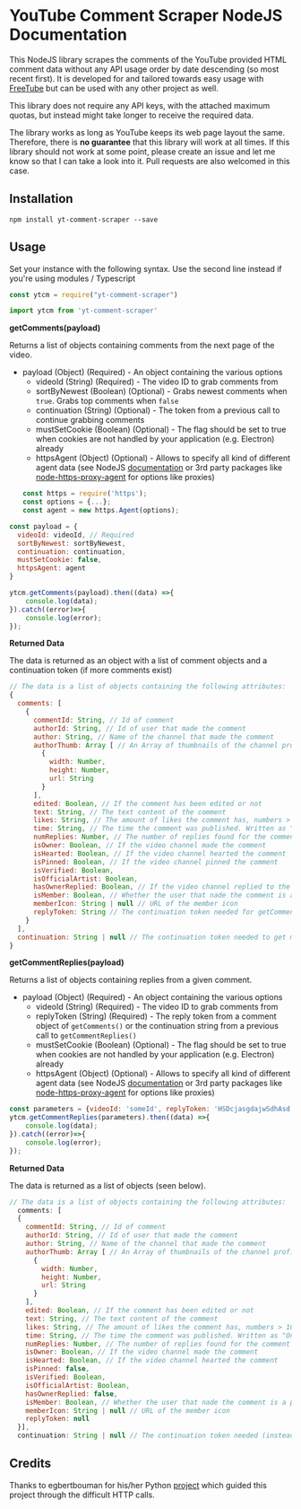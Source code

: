 # YouTube Comment Scraper NodeJS Documentation
This NodeJS library scrapes the comments of the YouTube provided HTML comment data without any API usage order by date descending (so most recent first). It is developed for and tailored towards easy usage with [FreeTube](https://github.com/FreeTubeApp/FreeTube) but can be used with any other project as well.

This library does not require any API keys, with the attached maximum quotas, but instead might take longer to receive the required data.

The library works as long as YouTube keeps its web page layout the same. Therefore, there is **no guarantee** that this library will work at all times.
If this library should not work at some point, please create an issue and let me know so that I can take a look into it. Pull requests are also welcomed in this case.


## Installation
`npm install yt-comment-scraper --save`

## Usage
Set your instance with the following syntax. Use the second line instead if you're using modules / Typescript
```javascript
const ytcm = require("yt-comment-scraper")

import ytcm from 'yt-comment-scraper'
```

**getComments(payload)**

Returns a list of objects containing comments from the next page of the video.

- payload (Object) (Required) - An object containing the various options
  - videoId (String) (Required) - The video ID to grab comments from
  - sortByNewest (Boolean) (Optional) - Grabs newest comments when `true`. Grabs top comments when `false`
  - continuation (String) (Optional) - The token from a previous call to continue grabbing comments
  - mustSetCookie (Boolean) (Optional) - The flag should be set to true when cookies are not handled by your application (e.g. Electron) already 
  - httpsAgent (Object) (Optional) - Allows to specify all kind of different agent data (see NodeJS [documentation](https://nodejs.org/api/https.html#https_class_https_agent) or 3rd party packages like [node-https-proxy-agent](https://github.com/TooTallNate/node-https-proxy-agent) for options like proxies)
  ```javascript
  const https = require('https');
  const options = {...};  
  const agent = new https.Agent(options);
  ```
```javascript
const payload = {
  videoId: videoId, // Required
  sortByNewest: sortByNewest,
  continuation: continuation,
  mustSetCookie: false,
  httpsAgent: agent
}

ytcm.getComments(payload).then((data) =>{
    console.log(data);
}).catch((error)=>{
    console.log(error);
});
```
**Returned Data**

The data is returned as an object with a list of comment objects and a continuation token (if more comments exist)
```javascript
// The data is a list of objects containing the following attributes:
{
  comments: [
    {
      commentId: String, // Id of comment
      authorId: String, // Id of user that made the comment
      author: String, // Name of the channel that made the comment
      authorThumb: Array [ // An Array of thumbnails of the channel profile
        {
          width: Number,
          height: Number,
          url: String
        }
      ],
      edited: Boolean, // If the comment has been edited or not
      text: String, // The text content of the comment
      likes: String, // The amount of likes the comment has, numbers > 1000 displayed with 1.9K, 2K...
      time: String, // The time the comment was published. Written as "One day ago"
      numReplies: Number, // The number of replies found for the comment
      isOwner: Boolean, // If the video channel made the comment
      isHearted: Boolean, // If the video channel hearted the comment
      isPinned: Boolean, // If the video channel pinned the comment
      isVerified: Boolean,
      isOfficialArtist: Boolean,
      hasOwnerReplied: Boolean, // If the video channel replied to the comment
      isMember: Boolean, // Whether the user that nade the comment is a paid member or not
      memberIcon: String | null // URL of the member icon
      replyToken: String // The continuation token needed for getCommentReplies()
    }
  ],
  continuation: String | null // The continuation token needed to get more comments from getComments()
}
```

**getCommentReplies(payload)**

Returns a list of objects containing replies from a given comment.

- payload (Object) (Required) - An object containing the various options
  - videoId (String) (Required) - The video ID to grab comments from
  - replyToken (String) (Required) - The reply token from a comment object of `getComments()` or the continuation string from a previous call to `getCommentReplies()`
  - mustSetCookie (Boolean) (Optional) - The flag should be set to true when cookies are not handled by your application (e.g. Electron) already 
  - httpsAgent (Object) (Optional) - Allows to specify all kind of different agent data (see NodeJS [documentation](https://nodejs.org/api/https.html#https_class_https_agent) or 3rd party packages like [node-https-proxy-agent](https://github.com/TooTallNate/node-https-proxy-agent) for options like proxies)
```javascript
const parameters = {videoId: 'someId', replyToken: 'HSDcjasgdajwSdhAsd', mustSetCookie: true, httpsAgent: null};
ytcm.getCommentReplies(parameters).then((data) =>{
    console.log(data);
}).catch((error)=>{
    console.log(error);
});
```
**Returned Data**

The data is returned as a list of objects (seen below).
```javascript
// The data is a list of objects containing the following attributes:
  comments: [
  {
    commentId: String, // Id of comment
    authorId: String, // Id of user that made the comment
    author: String, // Name of the channel that made the comment
    authorThumb: Array [ // An Array of thumbnails of the channel profile
      {
        width: Number,
        height: Number,
        url: String
      }
    ],
    edited: Boolean, // If the comment has been edited or not
    text: String, // The text content of the comment
    likes: String, // The amount of likes the comment has, numbers > 1000 displayed with 1.9K, 2K...
    time: String, // The time the comment was published. Written as "One day ago"
    numReplies: Number, // The number of replies found for the comment
    isOwner: Boolean, // If the video channel made the comment
    isHearted: Boolean, // If the video channel hearted the comment
    isPinned: false,
    isVerified: Boolean,
    isOfficialArtist: Boolean,
    hasOwnerReplied: false,
    isMember: Boolean, // Whether the user that nade the comment is a paid member or not
    memberIcon: String | null // URL of the member icon
    replyToken: null
  }],
  continuation: String | null // The continuation token needed (instead of replyToken) to get more replies from getCommentReplies()
```
## Credits
Thanks to egbertbouman for his/her Python [project](https://github.com/egbertbouman/youtube-comment-downloader) which guided this project through the difficult HTTP calls.
